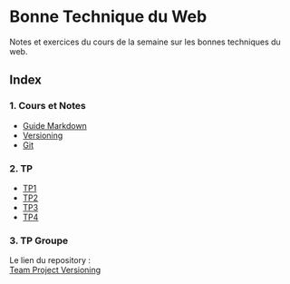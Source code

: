 # **Bonne Technique du Web**

Notes et exercices du cours de la semaine sur les bonnes techniques du web.

## Index

### 1. Cours et Notes
- [Guide Markdown](/cours//markdownguide.md)
- [Versioning](/cours//versioning.md)
- [Git](/cours/git.md)

### 2. TP
- [TP1](/tp/tp1.md)
- [TP2](/tp/tp2.md)
- [TP3](/tp/tp3.md)
- [TP4](/tp/tp4.md)

### 3. TP Groupe
Le lien du repository :<br>
[Team Project Versioning](https://github.com/AlexisCro/team-project-versionning)
